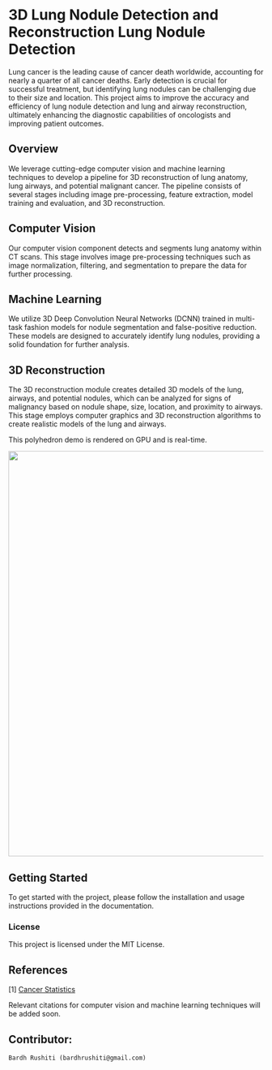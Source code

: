 # 3D Lung Nodule Detection and Reconstruction Lung Nodule Detection

Lung cancer is the leading cause of cancer death worldwide, accounting for nearly a quarter of all cancer deaths. Early detection is crucial for successful treatment, but identifying lung nodules can be challenging due to their size and location. This project aims to improve the accuracy and efficiency of lung nodule detection and lung and airway reconstruction, ultimately enhancing the diagnostic capabilities of oncologists and improving patient outcomes.

## Overview
We leverage cutting-edge computer vision and machine learning techniques to develop a pipeline for 3D reconstruction of lung anatomy, lung airways, and potential malignant cancer. The pipeline consists of several stages including image pre-processing, feature extraction, model training and evaluation, and 3D reconstruction.

## Computer Vision
Our computer vision component detects and segments lung anatomy within CT scans. This stage involves image pre-processing techniques such as image normalization, filtering, and segmentation to prepare the data for further processing.

## Machine Learning
We utilize 3D Deep Convolution Neural Networks (DCNN) trained in multi-task fashion models for nodule segmentation and false-positive reduction. These models are designed to accurately identify lung nodules, providing a solid foundation for further analysis.

## 3D Reconstruction
The 3D reconstruction module creates detailed 3D models of the lung, airways, and potential nodules, which can be analyzed for signs of malignancy based on nodule shape, size, location, and proximity to airways. This stage employs computer graphics and 3D reconstruction algorithms to create realistic models of the lung and airways.

This polyhedron demo is rendered on GPU and is real-time.

<img src="./code/figs/currentWork.gif" width="800"> 

## Getting Started
To get started with the project, please follow the installation and usage instructions provided in the documentation.

### License
This project is licensed under the MIT License.

## References
[1] [Cancer Statistics](https://www.cancer.org/healthy/cancer-causes/general-info/lifetime-probability-of-developing-or-dying-from-cancer.html)

Relevant citations for computer vision and machine learning techniques will be added soon.

## Contributor:
    Bardh Rushiti (bardhrushiti@gmail.com)
